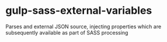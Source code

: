 # gulp-sass-external-variables
Parses and external JSON source, injecting properties which are subsequently available as part of SASS processing
